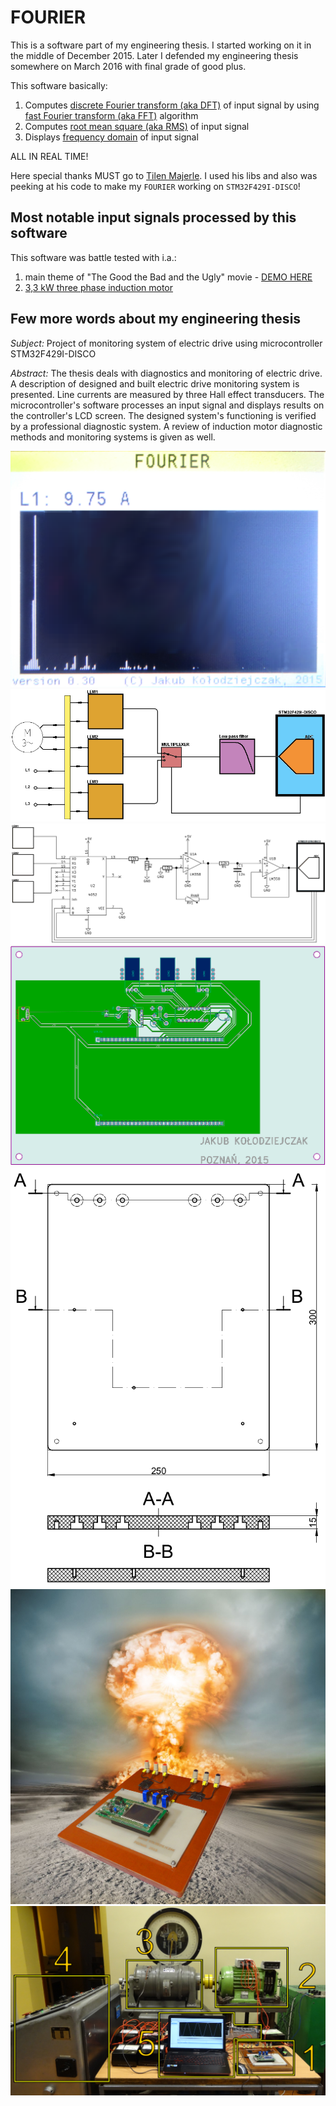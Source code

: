 # FOURIER

This is a software part of my engineering thesis. I started working on it in
the middle of December 2015. Later I defended my engineering thesis somewhere
on March 2016 with final grade of good plus.

This software basically:
1. Computes [discrete Fourier transform (aka
   DFT)](https://en.wikipedia.org/wiki/Discrete_Fourier_transform) of input
   signal by using [fast Fourier transform (aka
   FFT)](https://en.wikipedia.org/wiki/Fast_Fourier_transform) algorithm
2. Computes [root mean square (aka
   RMS)](https://en.wikipedia.org/wiki/Root_mean_square) of input signal
3. Displays [frequency domain](https://en.wikipedia.org/wiki/Frequency_domain)
   of input signal

ALL IN REAL TIME!

Here special thanks MUST go to [Tilen Majerle](https://github.com/MaJerle).
I used his libs and also was peeking at his code to make my `FOURIER` working
on `STM32F429I-DISCO`!


## Most notable input signals processed by this software

This software was battle tested with i.a.:
1. main theme of "The Good the Bad and the Ugly" movie - [DEMO HERE](https://drive.google.com/file/d/1H9NPi3NDwswRtEBZW0jPt0sCEHsGUZMP/view?usp=sharing)
2. [3,3 kW three phase induction motor](docs/img/battle_test.png)


## Few more words about my engineering thesis

*Subject:* Project of monitoring system of electric drive using microcontroller
STM32F429I-DISCO

*Abstract:* The thesis deals with diagnostics and monitoring of electric drive.
A description of designed and built electric drive monitoring system is
presented. Line currents are measured by three Hall effect transducers. The
microcontroller's software processes an input signal and displays results on
the controller's LCD screen. The designed system's functioning is verified by a
professional diagnostic system. A review of induction motor diagnostic methods
and monitoring systems is given as well.

![FOURIER](docs/img/fourier.png)
![block diagram](docs/img/block_diagram.png)
![schematic diagram](docs/img/schematic_diagram.png)
![circuit board design](docs/img/circuit_board_design.png)
![mounting plate design](docs/img/mounting_plate_design.png)
![Monitoring System](docs/img/final_effect.jpg)
![battle tested](docs/img/battle_test.png)
